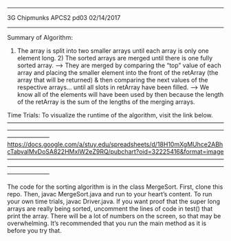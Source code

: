 ************
3G Chipmunks
APCS2 pd03
02/14/2017
************

Summary of Algorithm: 
1) The array is split into two smaller arrays until each array is only one element long. 2) The sorted arrays are merged until there is one fully sorted array. 
—> They are merged by comparing the “top” value of each array and placing the smaller element into the front of the retArray (the array that will be returned) & then comparing the next values of the respective arrays… until all slots in retArray have been filled. 
—> We know all of the elements will have been used by then because the length of the retArray is the sum of the lengths of the merging arrays.

Time Trials:
To visualize the runtime of the algorithm, visit the link below.
———————————————————————————————————————————————————————————————————————————————
https://docs.google.com/a/stuy.edu/spreadsheets/d/18H10mXgMUhce2ABhcTabvalMvDoSA822HMxlW2eZ9RQ/pubchart?oid=32225416&format=image
———————————————————————————————————————————————————————————————————————————————

The code for the sorting algorithm is in the class MergeSort.
First, clone this repo. Then, javac MergeSort.java and run to your heart’s content.
To run your own time trials, javac Driver.java. If you want proof that the super long arrays are really being sorted, uncomment the lines of code in test() that print the array. There will be a lot of numbers on the screen, so that may be overwhelming. It’s recommended that you run the main method as it is before you try that.